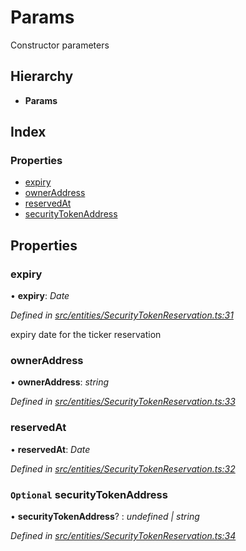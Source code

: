 # Params

Constructor parameters

## Hierarchy

* **Params**

## Index

### Properties

* [expiry](../interfaces/_entities_securitytokenreservation_.params.md#expiry)
* [ownerAddress](../interfaces/_entities_securitytokenreservation_.params.md#owneraddress)
* [reservedAt](../interfaces/_entities_securitytokenreservation_.params.md#reservedat)
* [securityTokenAddress](../interfaces/_entities_securitytokenreservation_.params.md#optional-securitytokenaddress)

## Properties

### expiry

• **expiry**: _Date_

_Defined in_ [_src/entities/SecurityTokenReservation.ts:31_](https://github.com/PolymathNetwork/polymath-sdk/blob/e8bbc1e/src/entities/SecurityTokenReservation.ts#L31)

expiry date for the ticker reservation

### ownerAddress

• **ownerAddress**: _string_

_Defined in_ [_src/entities/SecurityTokenReservation.ts:33_](https://github.com/PolymathNetwork/polymath-sdk/blob/e8bbc1e/src/entities/SecurityTokenReservation.ts#L33)

### reservedAt

• **reservedAt**: _Date_

_Defined in_ [_src/entities/SecurityTokenReservation.ts:32_](https://github.com/PolymathNetwork/polymath-sdk/blob/e8bbc1e/src/entities/SecurityTokenReservation.ts#L32)

### `Optional` securityTokenAddress

• **securityTokenAddress**? : _undefined \| string_

_Defined in_ [_src/entities/SecurityTokenReservation.ts:34_](https://github.com/PolymathNetwork/polymath-sdk/blob/e8bbc1e/src/entities/SecurityTokenReservation.ts#L34)

